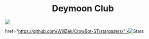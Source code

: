 <h1 align="center">Deymoon Club </h1>

 <img src= "https://catbox.mohttps://chat.whatsapp.com/GZcgMUta1CxFRxss1wlPpu?mode=ac_t.jpg">
    </p>

href="https://github.com/WillZek/CrowBot-ST/stargazers/"><img title="Stars" src="https://img.shields.io/github/stars/WillZek/CrowBot-ST?color=yellow&style=flat-square"></a>

